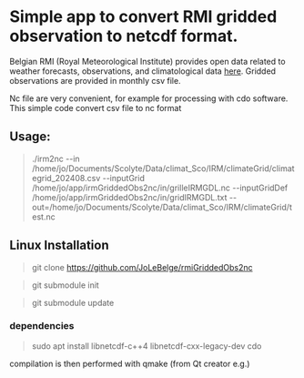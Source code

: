 # Simple app to convert RMI gridded observation to netcdf format. 

Belgian RMI (Royal Meteorological Institute) provides open data related to weather forecasts, observations, and climatological data [here](https://opendata.meteo.be/download). Gridded observations are provided in monthly csv file.

Nc file are very convenient, for example for processing with cdo software. This simple code convert csv file to nc format

## Usage:

> ./irm2nc --in /home/jo/Documents/Scolyte/Data/climat_Sco/IRM/climateGrid/climategrid_202408.csv --inputGrid /home/jo/app/irmGriddedObs2nc/in/grilleIRMGDL.nc --inputGridDef /home/jo/app/irmGriddedObs2nc/in/gridIRMGDL.txt --out=/home/jo/Documents/Scolyte/Data/climat_Sco/IRM/climateGrid/test.nc

## Linux Installation

>git clone https://github.com/JoLeBelge/rmiGriddedObs2nc

>git submodule init

>git submodule update

### dependencies

>sudo apt install libnetcdf-c++4 libnetcdf-cxx-legacy-dev cdo

compilation is then performed with qmake (from Qt creator e.g.)
